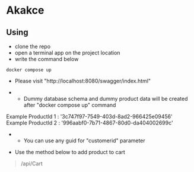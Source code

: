 # Akakce

## Using
* clone the repo
* open a terminal app on the project location
* write the command below
```
docker compose up
```

* Please visit "http://localhost:8080/swagger/index.html"

* * Dummy database schema and dummy product data will be created after "docker compose up" command

Example ProductId 1 :  '3c747f97-7549-403d-8ad2-966425e09456'
Example ProductId 2 :  '996aabf0-7b71-4867-80d0-da404002699c'
  
* * You can use any guid for "customerid" parameter

* Use the method below to add product to cart 
> /api/Cart
